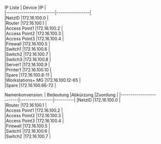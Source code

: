
IP Liste
| Device                  |IP               |  
|-------------------------|-----------------|  
|NetzID                   |172.16.100.0     |  
|Router                   |172.16.100.1     |  
|Access Point1            |172.16.100.2     |  
|Access Point2            |172.16.100.3     |  
|Access Point3            |172.16.100.4     |  
|Firewall                 |172.16.100.5     |  
|Switch1                  |172.16.100.6     |  
|Switch2                  |172.16.100.7     |  
|Switch3                  |172.16.100.8     |  
|Server1                  |172.16.100.9     |  
|Printer1                 |172.16.100.10    |  
|Spare                    |172.16.100.8-11  |  
|Workstations+ MG         |172.16.100.12-65 |  
|Spare                    |172.16.100.66-72 |  


Namenkonvension:
| Bedeutung               |Abkürzung        |Zuordung  |
|-------------------------|-----------------|----------|
|NetzID                   |172.16.100.0     |  
|Router                   |172.16.100.1     |  
|Access Point1            |172.16.100.2     |  
|Access Point2            |172.16.100.3     |  
|Access Point3            |172.16.100.4     |  
|Firewall                 |172.16.100.5     |  
|Switch1                  |172.16.100.6     |  
|Switch2                  |172.16.100.7     |  
